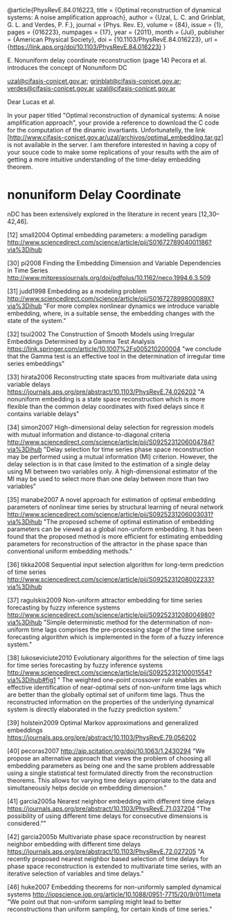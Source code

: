 @article{PhysRevE.84.016223,
  title = {Optimal reconstruction of dynamical systems: A noise amplification approach},
  author = {Uzal, L. C. and Grinblat, G. L. and Verdes, P. F.},
  journal = {Phys. Rev. E},
  volume = {84},
  issue = {1},
  pages = {016223},
  numpages = {17},
  year = {2011},
  month = {Jul},
  publisher = {American Physical Society},
  doi = {10.1103/PhysRevE.84.016223},
  url = {https://link.aps.org/doi/10.1103/PhysRevE.84.016223}
}






E. Nonuniform delay coordinate reconstruction (page 14)
Pecora et al. introduces the concept of Nonuniform DC






uzal@cifasis-conicet.gov.ar; grinblat@cifasis-conicet.gov.ar; verdes@cifasis-conicet.gov.ar
uzal@cifasis-conicet.gov.ar


Dear Lucas et al.

In your paper titled "Optimal reconstruction of dynamical systems: A noise amplification approach",
your provide a reference to download the C code for the computation of the dinamic invartiants.
Unfortunatelly, the link [http://www.cifasis-conicet.gov.ar/uzal/archivos/optimal_embedding.tar.gz] is not available in the server. I am therefore interested in having a copy of your souce code to
make some replications of your results with the aim of getting a more intuitive understanding of
the time-delay embedding theorem.



# nonuniform Delay Coordinate
nDC has been extensively explored in the literature in recent years [12,30–42,46].

[12]
small2004
Optimal embedding parameters: a modelling paradigm
http://www.sciencedirect.com/science/article/pii/S0167278904001186?via%3Dihub

[30]
pi2008
Finding the Embedding Dimension and Variable Dependencies in Time Series
http://www.mitpressjournals.org/doi/pdfplus/10.1162/neco.1994.6.3.509

[31]
judd1998
Embedding as a modeling problem
http://www.sciencedirect.com/science/article/pii/S016727899800089X?via%3Dihub
"For more complex nonlinear dynamics we introduce variable embedding,
where, in a suitable sense, the embedding changes with the state of
the system."

[32]
tsui2002
The Construction of Smooth Models using Irregular Embeddings Determined by a Gamma Test Analysis
https://link.springer.com/article/10.1007%2Fs005210200004
"we conclude that the Gamma test is an effective tool in the determination
of irregular time series embeddings"

[33]
hirata2006
Reconstructing state spaces from multivariate data using variable delays
https://journals.aps.org/pre/abstract/10.1103/PhysRevE.74.026202
"A nonuniform embedding is a state space reconstruction which is more flexible
than the common delay coordinates with fixed delays since it contains variable
delays"


[34]
simon2007
High-dimensional delay selection for regression models with mutual information
and distance-to-diagonal criteria
http://www.sciencedirect.com/science/article/pii/S0925231206004784?via%3Dihub
"Delay selection for time series phase space reconstruction may be performed
using a mutual information (MI) criterion. However, the delay selection is in
that case limited to the estimation of a single delay using MI between two
variables only. A high-dimensional estimator of the MI may be used to select
more than one delay between more than two variables"

[35]
manabe2007
A novel approach for estimation of optimal embedding parameters of nonlinear
time series by structural learning of neural network
http://www.sciencedirect.com/science/article/pii/S0925231206003031?via%3Dihub
"The proposed scheme of optimal estimation of embedding parameters can be
viewed as a global non-uniform embedding. It has been found that the proposed
method is more efficient for estimating embedding parameters for reconstruction
of the attractor in the phase space than conventional uniform embedding methods."


[36]
tikka2008
Sequential input selection algorithm for long-term prediction of time series
http://www.sciencedirect.com/science/article/pii/S0925231208002233?via%3Dihub


[37]
ragulskis2009
Non-uniform attractor embedding for time series forecasting by fuzzy inference systems
http://www.sciencedirect.com/science/article/pii/S0925231208004980?via%3Dihub
"Simple deterministic method for the determination of non-uniform time lags
comprises the pre-processing stage of the time series forecasting algorithm
which is implemented in the form of a fuzzy inference system."


[38]
lukoseviciute2010
Evolutionary algorithms for the selection of time lags for time series
forecasting by fuzzy inference systems
http://www.sciencedirect.com/science/article/pii/S0925231210001554?via%3Dihub#fig1
" The weighted one-point crossover rule enables an effective identification of
near-optimal sets of non-uniform time lags which are better than the globally
optimal set of uniform time lags. Thus the reconstructed information on the
properties of the underlying dynamical system is directly elaborated in the
fuzzy prediction system."

[39]
holstein2009
Optimal Markov approximations and generalized embeddings
https://journals.aps.org/pre/abstract/10.1103/PhysRevE.79.056202

[40]
pecoras2007
http://aip.scitation.org/doi/10.1063/1.2430294
"We propose an alternative approach that views the problem of choosing all
embedding parameters as being one and the same problem addressable using a single
statistical test formulated directly from the reconstruction theorems. This allows
for varying time delays appropriate to the data and simultaneously helps decide
on embedding dimension."

[41]
garcia2005a
Nearest neighbor embedding with different time delays
https://journals.aps.org/pre/abstract/10.1103/PhysRevE.71.037204
"The possibility of using different time delays for consecutive dimensions is considered.""

[42]
garcia2005b
Multivariate phase space reconstruction by nearest neighbor embedding with different time delays
https://journals.aps.org/pre/abstract/10.1103/PhysRevE.72.027205
"A recently proposed nearest neighbor based selection of time delays for phase
space reconstruction is extended to multivariate time series, with an iterative
selection of variables and time delays."

[46]
huke2007
Embedding theorems for non-uniformly sampled dynamical systems
http://iopscience.iop.org/article/10.1088/0951-7715/20/9/011/meta
"We point out that non-uniform sampling might lead to better reconstructions than
uniform sampling, for certain kinds of time series."
